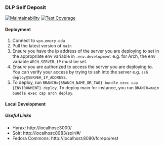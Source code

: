 ### DLP Self Deposit

[![Maintainability](https://api.codeclimate.com/v1/badges/e1c13ce3a205adcb3965/maintainability)](https://codeclimate.com/github/emory-libraries/dlp-selfdeposit/maintainability)
[![Test Coverage](https://api.codeclimate.com/v1/badges/e1c13ce3a205adcb3965/test_coverage)](https://codeclimate.com/github/emory-libraries/dlp-selfdeposit/test_coverage)

#### Deployment

1. Connect to `vpn.emory.edu`
2. Pull the latest version of `main`
3. Ensure you have the ip address of the server you are deploying to set in the appropriate env variable in `.env.development` e.g. for Arch, the env variable `ARCH_SERVER_IP` must be set.
4. Ensure you are authorized to access the server you are deploying to. You can verify your access by trying to ssh into the server e.g. `ssh deploy@SERVER_IP_ADDRESS`.
5. To deploy, run `BRANCH={BRANCH_NAME_OR_TAG} bundle exec cap {ENVIRONMENT} deploy`. To deploy main for instance, you run `BRANCH=main bundle exec cap arch deploy`.

#### Local Development

##### Useful Links

- Hyrax: http://localhost:3000/
- Solr: http://localhost:8983/solr/#/
- Fedora Commons: http://localhost:8080/fcrepo/rest

